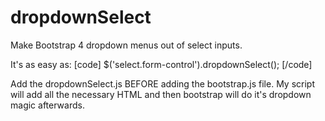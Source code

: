 # dropdownSelect
Make Bootstrap 4 dropdown menus out of select inputs. 

It's as easy as:
[code]
$('select.form-control').dropdownSelect();
[/code]

Add the dropdownSelect.js BEFORE adding the bootstrap.js file. My script will add all the necessary HTML and then bootstrap will do it's dropdown magic afterwards.
